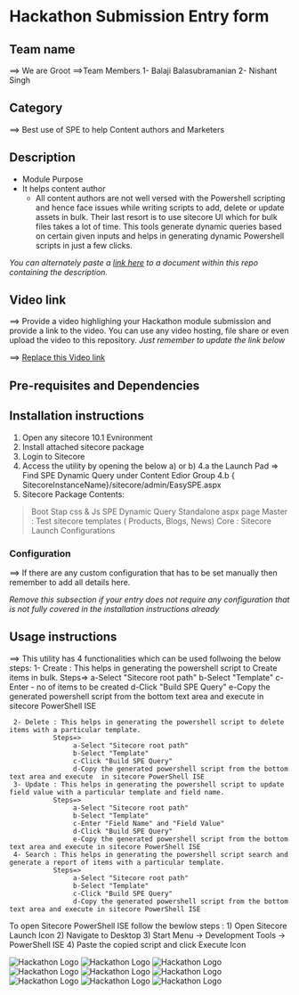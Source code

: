 # Hackathon Submission Entry form

## Team name
⟹ We are Groot
⟹Team Members
   1- Balaji Balasubramanian
   2- Nishant Singh

## Category
⟹ Best use of SPE to help Content authors and Marketers

## Description

  - Module Purpose
  - It helps content author
    - All content authors are not well versed with the Powershell scripting and hence face issues while writing scripts
      to add, delete or update assets in bulk. Their last resort is to use sitecore UI which for bulk files takes a lot of time.
      This tools generate dynamic queries based on certain given inputs and helps in generating dynamic Powershell scripts in 
      just a few clicks.

_You can alternately paste a [link here](https://github.com/Sitecore-Hackathon/2021-We-are-groot/blob/main/Sitecore%20SPE%20Dynamic%20Queries-1.1.zip) to a document within this repo containing the description._

## Video link
⟹ Provide a video highlighing your Hackathon module submission and provide a link to the video. You can use any video hosting, file share or even upload the video to this repository. _Just remember to update the link below_

⟹ [Replace this Video link](https://youtu.be/h9UMnpWiZWo)



## Pre-requisites and Dependencies

## Installation instructions

1. Open any sitecore 10.1 Evnironment
2. Install attached sitecore package
3. Login to Sitecore
4. Access the utility by opening the below a) or b)
4.a the Launch Pad => Find SPE Dynamic Query under Content Edior Group
4.b {​​​​SitecoreInstanceName}​​​​/sitecore/admin/EasySPE.aspx
5. Sitecore Package Contents:
> Boot Stap css & Js
> SPE Dynamic Query Standalone aspx page
> Master : Test sitecore templates ( Products, Blogs, News)
> Core : Sitecore Launch Configurations

### Configuration
⟹ If there are any custom configuration that has to be set manually then remember to add all details here.

_Remove this subsection if your entry does not require any configuration that is not fully covered in the installation instructions already_

## Usage instructions
⟹ This utility has 4 functionalities which can be used follwoing the below steps:
     1- Create : This helps in generating the powershell script to Create items in bulk.
               Steps=>
                    a-Select "Sitecore root path"
                    b-Select "Template"
                    c-Enter - no of items to be created
                    d-Click "Build SPE Query"
                    e-Copy the generated powershell script from the bottom text area and execute in sitecore PowerShell ISE 

     2- Delete : This helps in generating the powershell script to delete items with a particular template.
               Steps=>
                    a-Select "Sitecore root path"
                    b-Select "Template"
                    c-Click "Build SPE Query"
                    d-Copy the generated powershell script from the bottom text area and execute  in sitecore PowerShell ISE
     3- Update : This helps in generating the powershell script to update field value with a particular template and field name.
               Steps=>
                    a-Select "Sitecore root path"
                    b-Select "Template"
                    c-Enter "Field Name" and "Field Value"
                    d-Click "Build SPE Query"
                    e-Copy the generated powershell script from the bottom text area and execute in sitecore PowerShell ISE 
     4- Search : This helps in generating the powershell script search and generate a report of items with a particular template.
               Steps=>
                    a-Select "Sitecore root path"
                    b-Select "Template"
                    c-Click "Build SPE Query"
                    d-Copy the generated powershell script from the bottom text area and execute in sitecore PowerShell ISE    

 To open Sitecore PowerShell ISE follow the bewlow steps :
                        1) Open Sitecore Launch Icon
                        2) Navigate to Desktop
                        3) Start Menu -> Development Tools -> PowerShell ISE
                        4) Paste the copied script and click Execute Icon

![Hackathon Logo](docs/images/hackathon.png?raw=true "Hackathon Logo")
![Hackathon Logo](docs/Utility_screenshots/Create-5.png?raw=true "Create-5")
![Hackathon Logo](docs/Utility_screenshots/Create-6.png?raw=true "Create-6")
![Hackathon Logo](docs/Utility_screenshots/Delete-1.png?raw=true "Delete-1")
![Hackathon Logo](docs/Utility_screenshots/Delete-2.png?raw=true "Delete-2")
![Hackathon Logo](docs/Utility_screenshots/Search-1.png?raw=true "Search-1")
![Hackathon Logo](docs/Utility_screenshots/Search-2.png?raw=true "Search-2")
![Hackathon Logo](docs/Utility_screenshots/Search-3.png?raw=true "Search-3")
![Hackathon Logo](docs/Utility_screenshots/Update-1.png?raw=true "Update-1")



